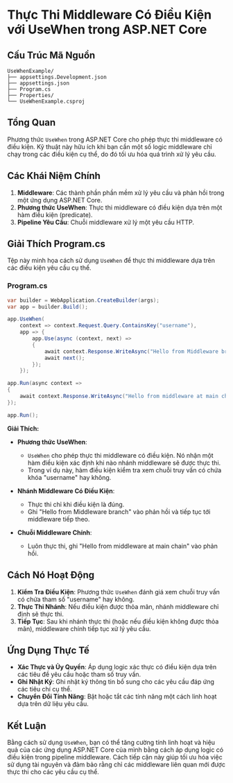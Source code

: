 
# Thực Thi Middleware Có Điều Kiện với UseWhen trong ASP.NET Core

## Cấu Trúc Mã Nguồn

```
UseWhenExample/
├── appsettings.Development.json
├── appsettings.json
├── Program.cs
├── Properties/
└── UseWhenExample.csproj
```

## Tổng Quan

Phương thức `UseWhen` trong ASP.NET Core cho phép thực thi middleware có điều kiện. Kỹ thuật này hữu ích khi bạn cần một số logic middleware chỉ chạy trong các điều kiện cụ thể, do đó tối ưu hóa quá trình xử lý yêu cầu.

## Các Khái Niệm Chính

1. **Middleware**: Các thành phần phần mềm xử lý yêu cầu và phản hồi trong một ứng dụng ASP.NET Core.
2. **Phương thức UseWhen**: Thực thi middleware có điều kiện dựa trên một hàm điều kiện (predicate).
3. **Pipeline Yêu Cầu**: Chuỗi middleware xử lý một yêu cầu HTTP.

## Giải Thích Program.cs

Tệp này minh họa cách sử dụng `UseWhen` để thực thi middleware dựa trên các điều kiện yêu cầu cụ thể.

### Program.cs

```csharp
var builder = WebApplication.CreateBuilder(args);
var app = builder.Build();

app.UseWhen(
    context => context.Request.Query.ContainsKey("username"),
    app => {
        app.Use(async (context, next) =>
        {
            await context.Response.WriteAsync("Hello from Middleware branch");
            await next();
        });
    });

app.Run(async context =>
{
    await context.Response.WriteAsync("Hello from middleware at main chain");
});

app.Run();
```

**Giải Thích:**

- **Phương thức UseWhen**: 
  - `UseWhen` cho phép thực thi middleware có điều kiện. Nó nhận một hàm điều kiện xác định khi nào nhánh middleware sẽ được thực thi.
  - Trong ví dụ này, hàm điều kiện kiểm tra xem chuỗi truy vấn có chứa khóa "username" hay không.

- **Nhánh Middleware Có Điều Kiện**:
  - Thực thi chỉ khi điều kiện là đúng.
  - Ghi "Hello from Middleware branch" vào phản hồi và tiếp tục tới middleware tiếp theo.

- **Chuỗi Middleware Chính**:
  - Luôn thực thi, ghi "Hello from middleware at main chain" vào phản hồi.

## Cách Nó Hoạt Động

1. **Kiểm Tra Điều Kiện**: Phương thức `UseWhen` đánh giá xem chuỗi truy vấn có chứa tham số "username" hay không.
2. **Thực Thi Nhánh**: Nếu điều kiện được thỏa mãn, nhánh middleware chỉ định sẽ thực thi.
3. **Tiếp Tục**: Sau khi nhánh thực thi (hoặc nếu điều kiện không được thỏa mãn), middleware chính tiếp tục xử lý yêu cầu.

## Ứng Dụng Thực Tế

- **Xác Thực và Ủy Quyền**: Áp dụng logic xác thực có điều kiện dựa trên các tiêu đề yêu cầu hoặc tham số truy vấn.
- **Ghi Nhật Ký**: Ghi nhật ký thông tin bổ sung cho các yêu cầu đáp ứng các tiêu chí cụ thể.
- **Chuyển Đổi Tính Năng**: Bật hoặc tắt các tính năng một cách linh hoạt dựa trên dữ liệu yêu cầu.

## Kết Luận

Bằng cách sử dụng `UseWhen`, bạn có thể tăng cường tính linh hoạt và hiệu quả của các ứng dụng ASP.NET Core của mình bằng cách áp dụng logic có điều kiện trong pipeline middleware. Cách tiếp cận này giúp tối ưu hóa việc sử dụng tài nguyên và đảm bảo rằng chỉ các middleware liên quan mới được thực thi cho các yêu cầu cụ thể.

